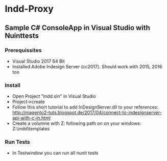 # Indd-Proxy
## Sample C# ConsoleApp in Visual Studio with Nuinttests

### Prerequissites
- Visual Studio 2017 64 Bit
- Installed Adobe Indesign Server (cc2017). Should work with 2015, 2016 too

### Install
- Open Project "Indd.sln" in Visual Studio
- Project->create
- Follow this short tutorial to add InDesignServer.dll to your references: http://magento2-tuts.blogspot.de/2017/04/connect-to-indesignserver-api-with-c-in.html 
- Create a volumne with Z: following path on on your windows: Z:\\indd\\templates

### Run Tests
- In Testwindow you can run all nunit tests

